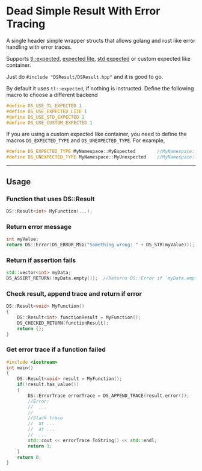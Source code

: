 # Dead Simple Result With Error Tracing

A single header simple wrapper structs that allows golang and rust like error handling with error 
traces.

Supports [tl::expected](https://github.com/TartanLlama/expected), 
[expected lite](https://github.com/martinmoene/expected-lite.git),
[std expected](https://cppreference.com/w/cpp/header/expected.html) or custom expected like container.

Just do `#include "DSResult/DSResult.hpp"` and it is good to go.

By default it uses `tl::expected`, if nothing is instructed. Define the following macro to choose 
a different backend

```cpp
#define DS_USE_TL_EXPECTED 1
#define DS_USE_EXPECTED_LITE 1
#define DS_USE_STD_EXPECTED 1
#define DS_USE_CUSTOM_EXPECTED 1
```

If you are using a custom expected like container, you need to define the macros `DS_EXPECTED_TYPE` 
and `DS_UNEXPECTED_TYPE`. For example, 

```cpp
#define DS_EXPECTED_TYPE MyNamespace::MyExpected        //MyNamespace::MyExpected<T, E>
#define DS_UNEXPECTED_TYPE MyNamespace::MyUnexpected    //MyNamespace::MyUnexpected<E>
```

---

## Usage

### Function that uses DS::Result
```cpp
DS::Result<int> MyFunction(...);
```

### Return error message
```cpp
int myValue;
return DS::Error(DS_ERROR_MSG("Something wrong: " + DS_STR(myValue)));
```

### Return if assertion fails
```cpp
std::vector<int> myData;
DS_ASSERT_RETURN(!myData.empty());  //Returns DS::Error if `myData.empty()` is true
```

### Check result, append trace and return if error
```cpp
DS::Result<void> MyFunction()
{
    DS::Result<int> functionResult = MyFunction();
    DS_CHECKED_RETURN(functionResult);
    return {};
}
```

### Get error trace if a function failed
```cpp
#include <iostream>
int main()
{
    DS::Result<void> result = MyFunction();
    if(!result.has_value())
    {
        DS::ErrorTrace errorTrace = DS_APPEND_TRACE(result.error());
        //Error:
        //  ...
        //
        //Stack trace
        //  at ...
        //  at ...
        //  ...
        std::cout << errorTrace.ToString() << std::endl;
        return 1;
    }
    return 0;
}
```
